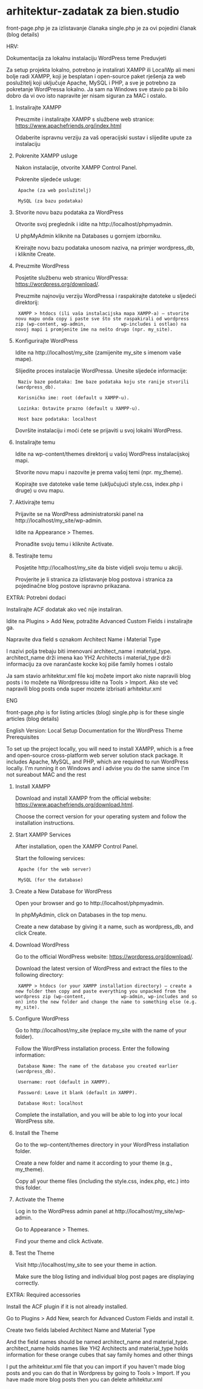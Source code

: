 # arhitektur-zadatak za bien.studio

front-page.php je za izlistavanje članaka
single.php je za ovi pojedini članak (blog details)

HRV:

Dokumentacija za lokalnu instalaciju WordPress teme
Preduvjeti

Za setup projekta lokalno, potrebno je instalirati XAMPP ili LocalWp ali meni bolje radi XAMPP, koji je besplatan i open-source paket rješenja za web poslužitelj koji uključuje Apache, MySQL i PHP, a sve je potrebno za pokretanje WordPressa lokalno. Ja sam na Windows sve stavio pa bi bilo dobro da vi ovo isto napravite jer nisam siguran za MAC i ostalo.

1. Instalirajte XAMPP

    Preuzmite i instalirajte XAMPP s službene web stranice: https://www.apachefriends.org/index.html

    Odaberite ispravnu verziju za vaš operacijski sustav i slijedite upute za instalaciju 

2. Pokrenite XAMPP usluge

    Nakon instalacije, otvorite XAMPP Control Panel.

    Pokrenite sljedeće usluge:

        Apache (za web poslužitelj)

        MySQL (za bazu podataka)

3. Stvorite novu bazu podataka za WordPress

    Otvorite svoj preglednik i idite na http://localhost/phpmyadmin.

    U phpMyAdmin kliknite na Databases u gornjem izborniku.

    Kreirajte novu bazu podataka unosom naziva, na primjer wordpress_db, i kliknite Create.

4. Preuzmite WordPress

    Posjetite službenu web stranicu WordPressa: https://wordpress.org/download/.

    Preuzmite najnoviju verziju WordPressa i raspakirajte datoteke u sljedeći direktorij:

        XAMPP > htdocs (ili vaša instalacijska mapa XAMPP-a) — stvorite novu mapu onda copy i paste sve što ste raspakirali od wordpress zip (wp-content, wp-admin,             wp-includes i ostlao) na novoj mapi i promjenite ime na nešto drugo (npr. my_site).

6. Konfigurirajte WordPress

    Idite na http://localhost/my_site (zamijenite my_site s imenom vaše mape).

    Slijedite proces instalacije WordPressa. Unesite sljedeće informacije:

        Naziv baze podataka: Ime baze podataka koju ste ranije stvorili (wordpress_db).

        Korisničko ime: root (default u XAMPP-u).

        Lozinka: Ostavite prazno (default u XAMPP-u).

        Host baze podataka: localhost

    Dovršite instalaciju i moći ćete se prijaviti u svoj lokalni WordPress.
   

7. Instalirajte temu

    Idite na wp-content/themes direktorij u vašoj WordPress instalacijskoj mapi.

    Stvorite novu mapu i nazovite je prema vašoj temi (npr. my_theme).

    Kopirajte sve datoteke vaše teme (uključujući style.css, index.php i druge) u ovu mapu.

8. Aktivirajte temu

    Prijavite se na WordPress administratorski panel na http://localhost/my_site/wp-admin.

    Idite na Appearance > Themes.

    Pronađite svoju temu i kliknite Activate.

9. Testirajte temu

    Posjetite http://localhost/my_site da biste vidjeli svoju temu u akciji.

    Provjerite je li stranica za izlistavanje blog postova i stranica za pojedinačne blog postove ispravno prikazana.



EXTRA: Potrebni dodaci

   Instalirajte ACF dodatak ako već nije instaliran.

   Idite na Plugins > Add New, potražite Advanced Custom Fields i instalirajte ga.

   Napravite dva field s oznakom Architect Name i Material Type

   I nazivi polja trebaju biti imenovani architect_name i material_type. architect_name drži imena kao YH2 Architects i material_type drži informaciju za ove 
   narančaste kocke koj piše family homes i ostalo 

   Ja sam stavio arhitektur.xml file koj možete import ako niste napravili blog posts i to možete na Wordpressu idite na Tools > Import. Ako ste več napravili blog        posts onda super mozete izbrisati arhitektur.xml


ENG

front-page.php is for listing articles (blog)
single.php is for these single articles (blog details)

English Version:
Local Setup Documentation for the WordPress Theme
Prerequisites

To set up the project locally, you will need to install XAMPP, which is a free and open-source cross-platform web server solution stack package. It includes Apache, MySQL, and PHP, which are required to run WordPress locally. I'm running it on Windows and i advise you do the same since I'm not sureabout MAC and the rest

1. Install XAMPP

    Download and install XAMPP from the official website: https://www.apachefriends.org/download.html.

    Choose the correct version for your operating system and follow the installation instructions.

2. Start XAMPP Services

    After installation, open the XAMPP Control Panel.

    Start the following services:

        Apache (for the web server)

        MySQL (for the database)

3. Create a New Database for WordPress

    Open your browser and go to http://localhost/phpmyadmin.

    In phpMyAdmin, click on Databases in the top menu.

    Create a new database by giving it a name, such as wordpress_db, and click Create.

4. Download WordPress

    Go to the official WordPress website: https://wordpress.org/download/.

    Download the latest version of WordPress and extract the files to the following directory:

        XAMPP > htdocs (or your XAMPP installation directory) — create a new folder then copy and paste everything you unpacked from the wordpress zip (wp-content,             wp-admin, wp-includes and so on) into the new folder and change the name to something else (e.g. my_site).

5. Configure WordPress

    Go to http://localhost/my_site (replace my_site with the name of your folder).

    Follow the WordPress installation process. Enter the following information:

        Database Name: The name of the database you created earlier (wordpress_db).

        Username: root (default in XAMPP).

        Password: Leave it blank (default in XAMPP).

        Database Host: localhost

    Complete the installation, and you will be able to log into your local WordPress site.


7. Install the Theme

    Go to the wp-content/themes directory in your WordPress installation folder.

    Create a new folder and name it according to your theme (e.g., my_theme).

    Copy all your theme files (including the style.css, index.php, etc.) into this folder.

8. Activate the Theme

    Log in to the WordPress admin panel at http://localhost/my_site/wp-admin.

    Go to Appearance > Themes.

    Find your theme and click Activate.

9. Test the Theme

    Visit http://localhost/my_site to see your theme in action.

    Make sure the blog listing and individual blog post pages are displaying correctly.


EXTRA: Required accessories

   Install the ACF plugin if it is not already installed.

   Go to Plugins > Add New, search for Advanced Custom Fields and install it.

   Create two fields labeled Architect Name and Material Type

   And the field names should be named architect_name and material_type. architect_name holds names like YH2 Architects and material_type holds information for these 
   orange cubes that say family homes and other things 

   I put the arhitektur.xml file that you can import if you haven't made blog posts and you can do that in Wordpress by going to Tools > Import. If you have made more     blog posts then you can delete arhitektur.xml

